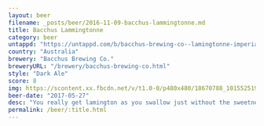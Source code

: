 ```yaml
---
layout: beer
filename: _posts/beer/2016-11-09-bacchus-lammingtonne.md
title: Bacchus Lammingtonne
category: beer
untappd: "https://untappd.com/b/bacchus-brewing-co--lamingtonne-imperial-dark-ale/1460175"
country: "Australia"
brewery: "Bacchus Brewing Co."
breweryURL: "/brewery/bacchus-brewing-co.html"
style: "Dark Ale"
score: 8
img: https://scontent.xx.fbcdn.net/v/t1.0-0/p480x480/18670788_10155251934783745_6372469218024421431_n.jpg?oh=f4b68d06738f3f899653308980e01c7a&oe=5B4DAFE7
beer-date: "2017-05-27"
desc: "You really get lamington as you swallow just without the sweetness. Powerful but easy drinking. Could have been a bit creamier"
permalink: /beer/:title.html
---
```

